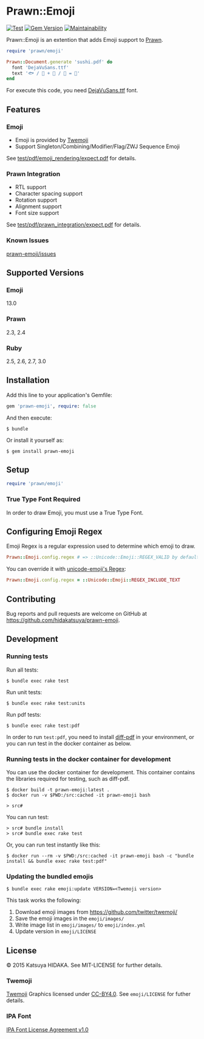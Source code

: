 # Prawn::Emoji

[![Test](https://github.com/hidakatsuya/prawn-emoji/workflows/Test/badge.svg?branch=main)](https://github.com/hidakatsuya/prawn-emoji/actions)
[![Gem Version](https://badge.fury.io/rb/prawn-emoji.svg)](https://badge.fury.io/rb/prawn-emoji)
[![Maintainability](https://api.codeclimate.com/v1/badges/edcd23ef38c2e393513b/maintainability)](https://codeclimate.com/github/hidakatsuya/prawn-emoji/maintainability)

Prawn::Emoji is an extention that adds Emoji support to [Prawn](https://github.com/prawnpdf/prawn).

```ruby
require 'prawn/emoji'

Prawn::Document.generate 'sushi.pdf' do
  font 'DejaVuSans.ttf'
  text '🐟 / 🔪 + 🍚 / 🍾 = 🍣'
end
```

For execute this code, you need [DejaVuSans.ttf](http://sourceforge.net/projects/dejavu/) font.

## Features

### Emoji

  * Emoji is provided by [Twemoji](https://github.com/twitter/twemoji)
  * Support Singleton/Combining/Modifier/Flag/ZWJ Sequence Emoji

See [test/pdf/emoji_rendering/expect.pdf](https://github.com/hidakatsuya/prawn-emoji/blob/main/test/pdf/emoji_rendering/expect.pdf) for details.

### Prawn Integration

  * RTL support
  * Character spacing support
  * Rotation support
  * Alignment support
  * Font size support

See [test/pdf/prawn_integration/expect.pdf](https://github.com/hidakatsuya/prawn-emoji/blob/main/test/pdf/prawn_integration/expect.pdf) for details.

### Known Issues

[prawn-emoji/issues](https://github.com/hidakatsuya/prawn-emoji/labels/known%20issue)


## Supported Versions

### Emoji

13.0

### Prawn

2.3, 2.4

### Ruby

2.5, 2.6, 2.7, 3.0

## Installation

Add this line to your application's Gemfile:

```ruby
gem 'prawn-emoji', require: false
```

And then execute:

    $ bundle

Or install it yourself as:

    $ gem install prawn-emoji

## Setup

```ruby
require 'prawn/emoji'
```

### True Type Font Required

In order to draw Emoji, you must use a True Type Font.

## Configuring Emoji Regex

Emoji Regex is a regular expression used to determine which emoji to draw.

```ruby
Prawn::Emoji.config.regex # => ::Unicode::Emoji::REGEX_VALID by default
```

You can override it with [unicode-emoji's Regex](https://github.com/janlelis/unicode-emoji#regex):

```ruby
Prawn::Emoji.config.regex = ::Unicode::Emoji::REGEX_INCLUDE_TEXT
```

## Contributing

Bug reports and pull requests are welcome on GitHub at https://github.com/hidakatsuya/prawn-emoji.

## Development

### Running tests

Run all tests:

```
$ bundle exec rake test
```

Run unit tests:

```
$ bundle exec rake test:units
```

Run pdf tests:

```
$ bundle exec rake test:pdf
```

In order to run `test:pdf`, you need to install [diff-pdf](https://github.com/vslavik/diff-pdf) in your environment, or you can run test in the docker container as below.

### Running tests in the docker container for development

You can use the docker container for development. This container contains the libraries required for testing, such as diff-pdf.

```
$ docker build -t prawn-emoji:latest .
$ docker run -v $PWD:/src:cached -it prawn-emoji bash

> src#
```

You can run test:

```
> src# bundle install
> src# bundle exec rake test
```

Or, you can run test instantly like this:

```
$ docker run --rm -v $PWD:/src:cached -it prawn-emoji bash -c "bundle install && bundle exec rake test:pdf"
```

### Updating the bundled emojis

```
$ bundle exec rake emoji:update VERSION=<Twemoji version>
```

This task works the following:

1. Download emoji images from https://github.com/twitter/twemoji/
2. Save the emoji images in the `emoji/images/`
3. Write image list in `emoji/images/` to `emoji/index.yml`
4. Update version in `emoji/LICENSE`

## License

© 2015 Katsuya HIDAKA. See MIT-LICENSE for further details.

### Twemoji

[Twemoji](https://github.com/twitter/twemoji) Graphics licensed under [CC-BY4.0](https://creativecommons.org/licenses/by/4.0/). See `emoji/LICENSE` for futher details.

### IPA Font

[IPA Font License Agreement v1.0](http://ipafont.ipa.go.jp/ipa_font_license_v1.html)
